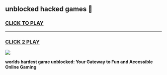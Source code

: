 
## unblocked hacked games 👋
<h3>
<a href="https://premium.freeplayer.one?title=unblocked_hacked_games&ref=13F">CLICK TO PLAY</a></h3>
<hr>

<h3>
<a href="https://premium.freeplayer.one?title=unblocked_hacked_games&ref=13F">CLICK 2 PLAY</a>
  
</h3>

<a href="https://premium.freeplayer.one?title=unblocked_hacked_games&ref=12F/"><img src="https://clearcache.store/games.png"></a>


**worlds hardest game unblocked: Your Gateway to Fun and Accessible Online Gaming**
